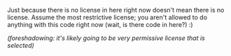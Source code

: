 Just because there is no license in here right now doesn't mean there is no license. Assume the most restrictive license; you aren't allowed to do anything with this code right now (wait, is there code in here?) :)

_(foreshadowing: it's likely going to be very permissive license that is selected)_
